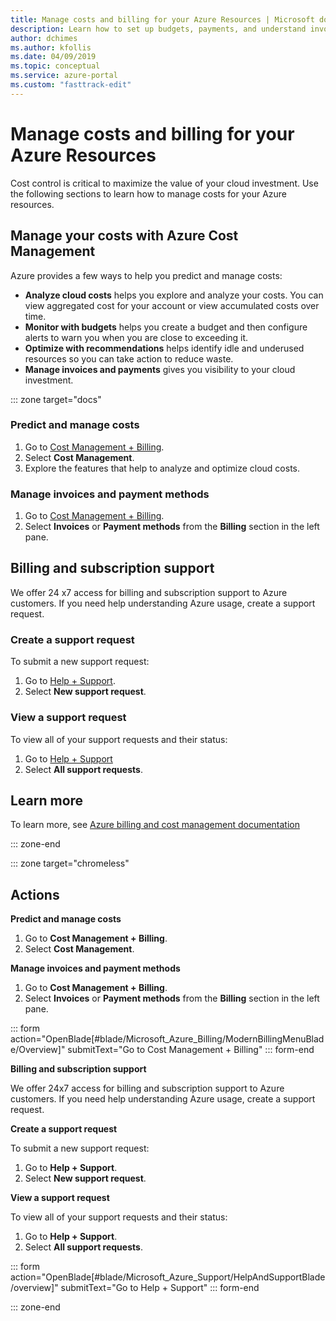 ```yaml
---
title: Manage costs and billing for your Azure Resources | Microsoft docs
description: Learn how to set up budgets, payments, and understand invoices for your Azure resources.
author: dchimes
ms.author: kfollis
ms.date: 04/09/2019
ms.topic: conceptual
ms.service: azure-portal
ms.custom: "fasttrack-edit"
---
```

# Manage costs and billing for your Azure Resources

Cost control is critical to maximize the value of your cloud investment. Use the following sections to learn how to manage costs for your Azure resources.

## Manage your costs with Azure Cost Management

Azure provides a few ways to help you predict and manage costs:

- **Analyze cloud costs** helps you explore and analyze your costs. You can view aggregated cost for your account or view accumulated costs over time.
- **Monitor with budgets** helps you create a budget and then configure alerts to warn you when you are close to exceeding it.
- **Optimize with recommendations** helps identify idle and underused resources so you can take action to reduce waste.
- **Manage invoices and payments** gives you visibility to your cloud investment.

::: zone target="docs"

### Predict and manage costs

1. Go to [Cost Management + Billing](https://portal.azure.com/#blade/Microsoft_Azure_Billing/ModernBillingMenuBlade/Overview).
2. Select **Cost Management**.
3. Explore the features that help to analyze and optimize cloud costs.

### Manage invoices and payment methods

1. Go to [Cost Management + Billing](https://portal.azure.com/#blade/Microsoft_Azure_Billing/ModernBillingMenuBlade/Overview).
2. Select **Invoices** or **Payment methods** from the **Billing** section in the left pane.

## Billing and subscription support

We offer 24 x7 access for billing and subscription support to Azure customers. If you need help understanding Azure usage, create a support request.

### Create a support request

To submit a new support request:

1. Go to [Help + Support](https://ms.portal.azure.com/#blade/Microsoft_Azure_Support/HelpAndSupportBlade/overview).
2. Select **New support request**.

### View a support request

To view all of your support requests and their status:

1. Go to [Help + Support](https://ms.portal.azure.com/#blade/Microsoft_Azure_Support/HelpAndSupportBlade/overview)
2. Select **All support requests**.

## Learn more

To learn more, see [Azure billing and cost management documentation](/azure/billing)

::: zone-end

::: zone target="chromeless"

## Actions

**Predict and manage costs**

1. Go to **Cost Management + Billing**.
2. Select **Cost Management**.

**Manage invoices and payment methods**

1. Go to **Cost Management + Billing**.
2. Select **Invoices** or **Payment methods** from the **Billing** section in the left pane.

::: form action="OpenBlade[#blade/Microsoft_Azure_Billing/ModernBillingMenuBlade/Overview]" submitText="Go to Cost Management + Billing" ::: form-end

**Billing and subscription support**

We offer 24x7 access for billing and subscription support to Azure customers. If you need help understanding Azure usage, create a support request.

**Create a support request**

To submit a new support request:

1. Go to **Help + Support**.
2. Select **New support request**.

**View a support request**

To view all of your support requests and their status:

1. Go to **Help + Support**.
2. Select **All support requests**.

::: form action="OpenBlade[#blade/Microsoft_Azure_Support/HelpAndSupportBlade/overview]" submitText="Go to Help + Support" ::: form-end

::: zone-end
